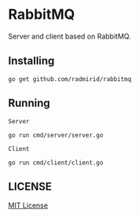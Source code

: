 # RabbitMQ

Server and client based on RabbitMQ.

## Installing

```
go get github.com/radmirid/rabbitmq
```

## Running

`Server`

```
go run cmd/server/server.go
```

`Client`

```
go run cmd/client/client.go
```

## LICENSE

[MIT License](LICENSE)